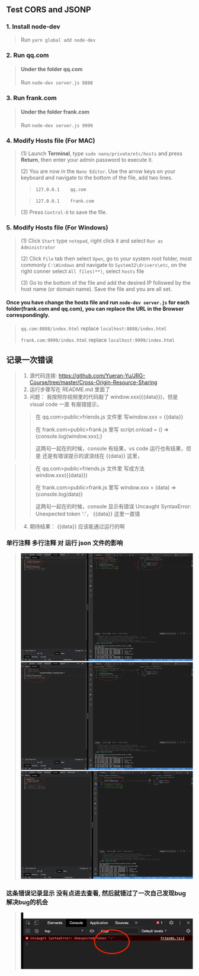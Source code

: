 ## Test CORS and JSONP
### 1. Install **node-dev**
>Run ```yarn global add node-dev```

### 2. Run **qq.com**
> #### Under the folder **qq.com**
> Run ```node-dev server.js 8888```


### 3. Run **frank.com**
> #### Under the folder **frank.com**
> Run ```node-dev server.js 9999```

### 4. Modify Hosts file (For  MAC)
> (1) Launch **Terminal**, type ```sudo nano/private/etc/hosts``` and press **Return**, then enter your admin password to execute it.
>
> (2) You are now in the ```Nano Editor```. Use the arrow keys on your keyboard and navigate to the bottom of the file, add two lines.
> > ```127.0.0.1    qq.com```
>
> > ```127.0.0.1    frank.com```
>
> (3) Press ```Control-O``` to save the file.


### 5. Modify Hosts file (For  Windows)
> (1) Click ```Start``` type ```notepad```, right click it and select ```Run as Administrator```
>
> (2) Click ```File``` tab then select ```Open```, go to your system root folder, most commonly ```C:\Windows``` and navigate to ```System32\drivers\etc```, on the right conner select ```All files(**)```, select  ```hosts``` file
>
> (3) Go to the bottom of the file and add the desired IP followed by the host name (or domain name). Save the file and you are all set.

#### Once you have change the hosts file and  run ```node-dev server.js``` for each folder(frank.com and qq.com), you can replace the URL in the Browser correspondingly.
> ```qq.com:8888/index.html```  replace ```localhost:8888/index.html```
>
> ```frank.com:9999/index.html``` replace ```localhost:9999/index.html```
>

## 记录一次错误
> 1. 源代码连接: https://github.com/Yueran-Yu/JRG-Course/tree/master/Cross-Origin-Resource-Sharing
> 2. 运行步骤写在 README.md 里面了
> 3. 问题： 我按照你视频里的代码敲了 window.xxx({{data}})，但是  visual code 一直 有报错提示，
>
>> 在 qq.com>public>friends.js 文件里 写window.xxx = {{data}}
>>
>>在 frank.com>public>frank.js 里写 script.onload = () =>{console.log(window.xxx);}
>>
>> 这两句一起在的时候，console 有结果，vs code 运行也有结果，但是 还是有错误提示的波浪线在  {{data}}  这里，
>>

>> 在 qq.com>public>friends.js 文件里 写成方法  window.xxx({{data}})
>>
>> 在 frank.com>public>frank.js 里写 window.xxx = (data) => {console.log(data)}
>>
>> 这两句一起在的时候，console 显示有错误 Uncaught SyntaxError: Unexpected token ':'， {{data}}  这里一直错
> 4. 期待结果： {{data}}  应该能通过运行的啊

###  单行注释  多行注释  对 运行 json 文件的影响
> <img src="./img/JSONP_ERROR1.png" alt="JSONP_ERROR1">
> <img src="./img/JSONP_ERROR2.png" alt="JSONP_ERROR2">
> <img src="./img/JSONP_ERROR3.png" alt="JSONP_ERROR3">

### 这条错误记录显示 没有点进去查看, 然后就错过了一次自己发现bug 解决bug的机会
> <img src="./img/JSONP_ERROR4.png" alt="JSONP_ERROR4">
>





